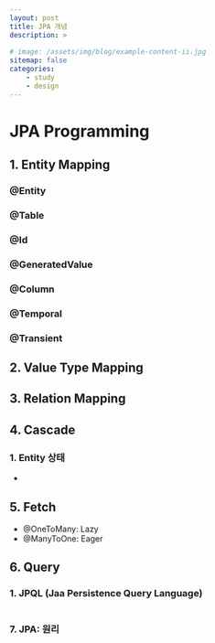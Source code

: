 ```yaml
---
layout: post
title: JPA 개념 
description: >
  
# image: /assets/img/blog/example-content-ii.jpg
sitemap: false
categories: 
    - study
    - design
---
```



# JPA Programming 

## 1. Entity Mapping 


### @Entity 
### @Table 
### @Id 
### @GeneratedValue 
### @Column 
### @Temporal 
### @Transient 


## 2. Value Type Mapping 

### 


## 3. Relation Mapping 

## 4. Cascade 
### 1. Entity 상태 
- 


## 5. Fetch 

- @OneToMany: Lazy 
- @ManyToOne: Eager 


## 6. Query 

### 1. JPQL (Jaa Persistence Query Language) 


```java


```



### 7. JPA: 원리 
